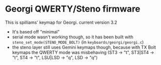 # Georgi QWERTY/Steno firmware

This is spilliams' keymap for Georgi. current version 3.2

- It's based off "minimal"
- serial mode wasn't working though, so it has been built with `steno_set_mode(STENO_MODE_BOLT)` (in `keyboards/georgi/georgi.c`)
- the steno layer still uses Gemini keymaps though, because with TX Bolt keymaps the QWERTY mode was misbehaving (ST3 -> "t", ST3|ST4 -> "t", ST4 -> "t", LSU|LSD -> "q", LSD -> "q")
